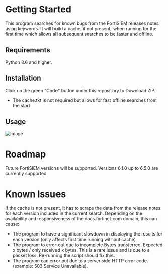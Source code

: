 # Getting Started
This program searches for known bugs from the FortiSIEM releases notes using keywords. It will build a cache, if not present, when running for the first time which allows all subsequent searches to be faster and offline.

## Requirements
Python 3.6 and higher.

## Installation
Click on the green "Code" button under this repository to Download ZIP. 
* The cache.txt is not required but allows for fast offline searches from the start. 

## Usage
![image](https://user-images.githubusercontent.com/65786940/169096886-aefe899e-0d58-4ee0-a045-72ef2fe3420c.png)

# Roadmap
Future FortiSIEM versions will be supported. Versions 6.1.0 up to 6.5.0 are currently supported.

# Known Issues
If the cache is not present, it has to scrape the data from the release notes for each version included in the current search. Depending on the availability and responsiveness of the docs.fortinet.com domain, this can cause:
* The program to have a significant slowdown in displaying the results for each version (only affects first time running without cache)
* The program to error out due to incomplete Bytes transferred. Expected x bytes / only received x bytes. This is a rare issue and is due to a packet loss. Re-running the script should fix this.
* The program can error out due to a server side HTTP error code (example: 503 Service Unavailable).
